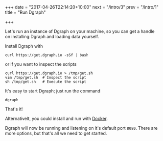 +++
date = "2017-04-26T22:14:20+10:00"
next = "/intro/3"
prev = "/intro/1"
title = "Run Dgraph"

+++

Let's run an instance of Dgraph on your machine, so you can get a
handle on installing Dgraph and loading data yourself.

Install Dgraph with

```
curl https://get.dgraph.io -sSf | bash
```

or if you want to inspect the scripts

```
curl https://get.dgraph.io > /tmp/get.sh
vim /tmp/get.sh  # Inspect the script
sh /tmp/get.sh   # Execute the script
```

It's easy to start Dgraph; just run the command

```
dgraph
```

That's it!

Alternativelt, you could install and run with [Docker](https://docs.dgraph.io/v0.7.5/get-started/#docker-image-installation).

Dgraph will now be running and listening on it's default port `8080`.
There are more options, but that's all we need to get started.

